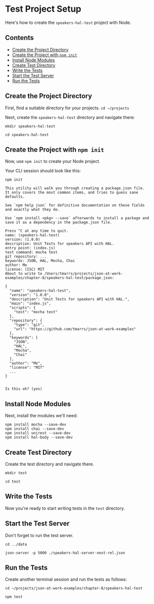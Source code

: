 Test Project Setup
==================
Here's how to create the `speakers-hal-test` project with Node.


## Contents
- [Create the Project Directory](#create-the-project-directory)
- [Create the Project with `npm init`](#create-the-project-with-npm-init)
- [Install Node Modules](#install-node-modules)
- [Create Test Directory](#create-test-directory)
- [Write the Tests](#write-the-tests)
- [Start the Test Server](#start-the-test-server)
- [Run the Tests](#run-the-tests)


## Create the Project Directory
First, find a suitable directory for your projects.
`cd ~/projects`

Next, create the `speakers-hal-test` directory and navigate there:
```
mkdir speakers-hal-test

cd speakers-hal-test
```

## Create the Project with `npm init`
Now, use `npm init` to create your Node project.

Your CLI session should look like this:
```
npm init

This utility will walk you through creating a package.json file.
It only covers the most common items, and tries to guess sane defaults.

See `npm help json` for definitive documentation on these fields
and exactly what they do.

Use `npm install <pkg> --save` afterwards to install a package and
save it as a dependency in the package.json file.

Press ^C at any time to quit.
name: (speakers-hal-test)
version: (1.0.0)
description: Unit Tests for speakers API with HAL.
entry point: (index.js)
test command: mocha test
git repository: ...
keywords: JSON, HAL, Mocha, Chai
author: Me
license: (ISC) MIT
About to write to /Users/tmarrs/projects/json-at-work-examples/chapter-8/speakers-hal-test/package.json:

{
  "name": "speakers-hal-test",
  "version": "1.0.0",
  "description": "Unit Tests for speakers API with HAL.",
  "main": "index.js",
  "scripts": {
    "test": "mocha test"
  },
  "repository": {
    "type": "git",
    "url": "https://github.com/tmarrs/json-at-work-examples"
  },
  "keywords": [
    "JSON",
    "HAL",
    "Mocha",
    "Chai"
  ],
  "author": "Me",
  "license": "MIT"
  ...
}


Is this ok? (yes)
```

## Install Node Modules
Next, install the modules we'll need:
```
npm install mocha --save-dev
npm install chai --save-dev
npm install unirest --save-dev
npm install hal-body --save-dev
```

## Create Test Directory
Create the test directory and navigate there.
```
mkdir test

cd test
```

## Write the Tests
Now you're ready to start writing tests in the `test` directory.


## Start the Test Server
Don't forget to run the test server.
```
cd ../data

json-server -p 5000 ./speakers-hal-server-next-rel.json
```


## Run the Tests
Create another terminal session and run the tests as follows:
```
cd ~/projects/json-at-work-examples/chapter-8/speakers-hal-test

npm test
```